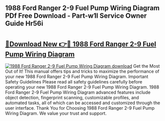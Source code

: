 ## 1988 Ford Ranger 2-9 Fuel Pump Wiring Diagram PDf Free Download - Part-w1l Service Owner Guide Hr56i

# <h2><a href="http://dfkmfuf.blite.top/?on=1988+Ford+Ranger+2-9+Fuel+Pump+Wiring+Diagram">🔗Download New 👉🔴 1988 Ford Ranger 2-9 Fuel Pump Wiring Diagram</a></h2>

[![1988 Ford Ranger 2-9 Fuel Pump Wiring Diagram download](https://i.imgur.com/lujVjoI.png)](http://dfkmfuf.blite.top/?on=1988+Ford+Ranger+2-9+Fuel+Pump+Wiring+Diagram)
Get the Most Out of It! This manual offers tips and tricks to maximize the performance of your new 1988 Ford Ranger 2-9 Fuel Pump Wiring Diagram. Important Safety Guidelines Please read all safety guidelines carefully before operating your new 1988 Ford Ranger 2-9 Fuel Pump Wiring Diagram. 1988 Ford Ranger 2-9 Fuel Pump Wiring Diagram advanced features include object detection, fingerprint scanning, customizable profiles, and automated tasks, all of which can be accessed and customized through the user interface. Thank You for Choosing 1988 Ford Ranger 2-9 Fuel Pump Wiring Diagram. We value your trust and support.
